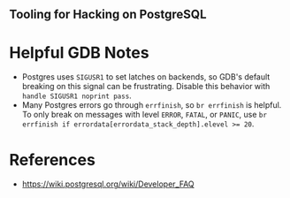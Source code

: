 Tooling for Hacking on PostgreSQL
---

# Helpful GDB Notes

- Postgres uses `SIGUSR1` to set latches on backends, so GDB's default breaking on this signal can be frustrating. Disable this behavior with `handle SIGUSR1 noprint pass`.
- Many Postgres errors go through `errfinish`, so `br errfinish` is helpful. To only break on messages with level `ERROR`, `FATAL`, or `PANIC`, use `br errfinish if errordata[errordata_stack_depth].elevel >= 20`.

# References

- https://wiki.postgresql.org/wiki/Developer_FAQ

